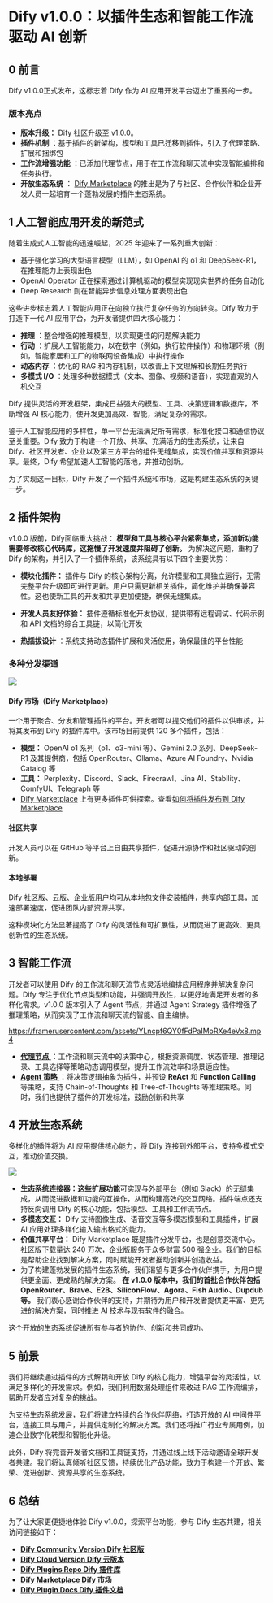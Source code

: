 # Dify v1.0.0：以插件生态和智能工作流驱动 AI 创新

## 0 前言

Dify v1.0.0正式发布，这标志着 Dify 作为 AI 应用开发平台迈出了重要的一步。

### 版本亮点

- **版本升级：** Dify 社区升级至 v1.0.0。
- **插件机制** ：基于插件的新架构，模型和工具已迁移到插件，引入了代理策略、扩展和捆绑包
- **工作流增强功能** ：已添加代理节点，用于在工作流和聊天流中实现智能编排和任务执行。
- **开放生态系统** ： [Dify Marketplace](https://marketplace.dify.ai/) 的推出是为了与社区、合作伙伴和企业开发人员一起培育一个蓬勃发展的插件生态系统。

## 1 人工智能应用开发的新范式

随着生成式人工智能的迅速崛起，2025 年迎来了一系列重大创新：

- 基于强化学习的大型语言模型（LLM），如 OpenAI 的 o1 和 DeepSeek-R1，在推理能力上表现出色
- OpenAI Operator 正在探索通过计算机驱动的模型实现现实世界的任务自动化
- Deep Research 则在智能异步信息处理方面表现出色

这些进步标志着人工智能应用正在向独立执行复杂任务的方向转变。Dify 致力于打造下一代 AI 应用平台，为开发者提供四大核心能力：

- **推理** ：整合增强的推理模型，以实现更佳的问题解决能力
- **行动** ：扩展人工智能能力，以在数字（例如，执行软件操作）和物理环境（例如，智能家居和工厂的物联网设备集成）中执行操作
- **动态内存** ：优化的 RAG 和内存机制，以改善上下文理解和长期任务执行
- **多模式 I/O** ：处理多种数据模式（文本、图像、视频和语音），实现直观的人机交互

Dify 提供灵活的开发框架，集成日益强大的模型、工具、决策逻辑和数据库，不断增强 AI 核心能力，使开发更加高效、智能，满足复杂的需求。

鉴于人工智能应用的多样性，单一平台无法满足所有需求，标准化接口和通信协议至关重要。Dify 致力于构建一个开放、共享、充满活力的生态系统，让来自 Dify、社区开发者、企业以及第三方平台的组件无缝集成，实现价值共享和资源共享。最终，Dify 希望加速人工智能的落地，并推动创新。

为了实现这一目标，Dify 开发了一个插件系统和市场，这是构建生态系统的关键一步。

## 2 插件架构

v1.0.0 版前，Dify面临重大挑战： **模型和工具与核心平台紧密集成，添加新功能需要修改核心代码库，这拖慢了开发速度并阻碍了创新。** 为解决这问题，重构了 Dify 的架构，并引入了一个插件系统，该系统具有以下四个主要优势：

- **模块化插件：** 插件与 Dify 的核心架构分离，允许模型和工具独立运行，无需完整平台升级即可进行更新。用户只需更新相关插件，简化维护并确保兼容性。这也使新工具的开发和共享更加便捷，确保无缝集成。

- **开发人员友好体验：** 插件遵循标准化开发协议，提供带有远程调试、代码示例和 API 文档的综合工具链，以简化开发

- **热插拔设计** ：系统支持动态插件扩展和灵活使用，确保最佳的平台性能

### 多种分发渠道

![](https://framerusercontent.com/images/W7mBSNOkSJdEvAdnrjjDxXmkWo.jpg)

#### Dify 市场（Dify Marketplace）

一个用于聚合、分发和管理插件的平台。开发者可以提交他们的插件以供审核，并将其发布到 Dify 的插件库中。该市场目前提供 120 多个插件，包括：

- **模型：** OpenAI o1 系列（o1、o3-mini 等）、Gemini 2.0 系列、DeepSeek-R1 及其提供商，包括 OpenRouter、Ollama、Azure AI Foundry、Nvidia Catalog 等
- **工具：** Perplexity、Discord、Slack、Firecrawl、Jina AI、Stability、ComfyUI、Telegraph 等
- [Dify Marketplace](https://marketplace.dify.ai/) 上有更多插件可供探索。查看[如何将插件发布到 Dify Marketplace](https://docs.dify.ai/plugins/publish-plugins/publish-to-dify-marketplace)


#### 社区共享

开发人员可以在 GitHub 等平台上自由共享插件，促进开源协作和社区驱动的创新。

#### 本地部署

Dify 社区版、云版、企业版用户均可从本地包文件安装插件，共享内部工具，加速部署速度，促进团队内部资源共享。

这种模块化方法显著提高了 Dify 的灵活性和可扩展性，从而促进了更高效、更具创新性的生态系统。

## 3 智能工作流

开发者可以使用 Dify 的工作流和聊天流节点灵活地编排应用程序并解决复杂问题。Dify 专注于优化节点类型和功能，并强调开放性，以更好地满足开发者的多样化需求。v1.0.0 版本引入了 Agent 节点，并通过 Agent Strategy 插件增强了推理策略，从而实现了工作流和聊天流的智能、自主编排。

https://framerusercontent.com/assets/YLncpf6QY0fFdPaIMoRXe4eVx8.mp4

- [**代理节点** ](https://docs.dify.ai/guides/workflow/node/agent)：工作流和聊天流中的决策中心，根据资源调度、状态管理、推理记录、工具选择等策略动态调用模型，提升工作流效率和场景适应性。
- [**Agent 策略** ](https://docs.dify.ai/plugins/quick-start/develop-plugins/agent-strategy-plugin)：将决策逻辑抽象为插件，并预设 **ReAct** 和 **Function Calling** 等策略，支持 Chain-of-Thoughts 和 Tree-of-Thoughts 等推理策略。同时，我们也提供了插件的开发标准，鼓励创新和共享

## 4 开放生态系统

多样化的插件将为 AI 应用提供核心能力，将 Dify 连接到外部平台，支持多模式交互，推动价值交换。

![](https://framerusercontent.com/images/BcMft7b8RR1lmBCJPFH2CjuPF4Y.png)

- **生态系统连接器：这些扩展功能**可实现与外部平台（例如 Slack）的无缝集成，从而促进数据和功能的互操作，从而构建高效的交互网络。插件端点还支持反向调用 Dify 的核心功能，包括模型、工具和工作流节点。
- **多模态交互：** Dify 支持图像生成、语音交互等多模态模型和工具插件，扩展 AI 应用处理多样化输入输出格式的能力。
- **价值共享平台：** Dify Marketplace 既是插件分发平台，也是创意交流中心。社区版下载量达 240 万次，企业版服务于众多财富 500 强企业。我们的目标是帮助企业找到解决方案，同时赋能开发者推动创新并创造收益。
- 为了构建蓬勃发展的插件生态系统，我们渴望与更多合作伙伴携手，为用户提供更全面、更成熟的解决方案。 **在 v1.0.0 版本中，我们的首批合作伙伴包括 OpenRouter、Brave、E2B、SiliconFlow、Agora、Fish Audio、Dupdub 等。** 我们衷心感谢合作伙伴的支持，并期待为用户和开发者提供更丰富、更先进的解决方案，同时推进 AI 技术与现有软件的融合。


这个开放的生态系统促进所有参与者的协作、创新和共同成功。

## 5 前景

我们将继续通过插件的方式解耦和开放 Dify 的核心能力，增强平台的灵活性，以满足多样化的开发需求。例如，我们利用数据处理组件来改进 RAG 工作流编排，帮助开发者应对复杂的挑战。

为支持生态系统发展，我们将建立持续的合作伙伴网络，打造开放的 AI 中间件平台，连接工具与用户，并提供定制化的解决方案。我们还将推广行业专属用例，加速企业数字化转型和智能化升级。

此外，Dify 将完善开发者文档和工具链支持，并通过线上线下活动邀请全球开发者共建。我们将认真倾听社区反馈，持续优化产品功能，致力于构建一个开放、繁荣、促进创新、资源共享的生态系统。

## 6 总结

为了让大家更便捷地体验 Dify v1.0.0，探索平台功能，参与 Dify 生态共建，相关访问链接如下：

- [**Dify Community Version Dify 社区版**](https://github.com/langgenius/dify/releases/tag/1.0.0)
- [**Dify Cloud Version Dify 云版本**](https://cloud.dify.ai/apps)
- [**Dify Plugins Repo Dify 插件库**](https://github.com/langgenius/dify-plugins)
- [**Dify Marketplace Dify 市场**](https://marketplace.dify.ai/)
- [**Dify Plugin Docs Dify 插件文档**](https://docs.dify.ai/plugins/introduction)
